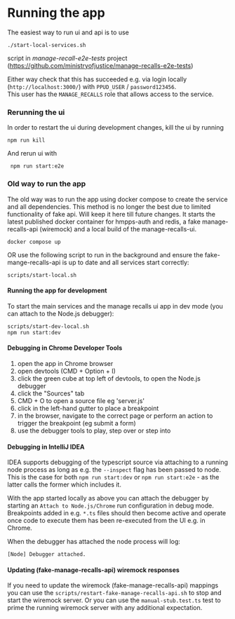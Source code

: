 

# Running the app

The easiest way to run ui and api is to use

`./start-local-services.sh`

script in *manage-recall-e2e-tests* project (https://github.com/ministryofjustice/manage-recalls-e2e-tests)

Either way check that this has succeeded e.g. via login locally (`http://localhost:3000/`)
with `PPUD_USER` / `password123456`.  
This user has the `MANAGE_RECALLS` role that allows access to the service.

### Rerunning the ui
In order to restart the ui during development changes, kill the ui by running

`npm run kill`

And rerun ui with

` npm run start:e2e`

### Old way to run the app
The old way was to run the app using docker compose to create the service and all dependencies.
This method is no longer the best due to limited functionality of fake api. Will keep it here till future changes.
It starts the latest published docker container for hmpps-auth and redis, a fake manage-recalls-api (wiremock) and a local build of the manage-recalls-ui.

`docker compose up`

OR use the following script to run in the background and ensure the fake-mange-recalls-api is up to date and all services start correctly:

`scripts/start-local.sh`

#### Running the app for development

To start the main services and the manage recalls ui app in dev mode (you can attach to the Node.js debugger):

```
scripts/start-dev-local.sh
npm run start:dev
```

#### Debugging in Chrome Developer Tools
1. open the app in Chrome browser
2. open devtools (CMD + Option + I)
3. click the green cube at top left of devtools, to open the Node.js debugger
4. click the "Sources" tab
5. CMD + O to open a source file eg 'server.js'
6. click in the left-hand gutter to place a breakpoint
7. in the browser, navigate to the correct page or perform an action to trigger the breakpoint (eg submit a form)
8. use the debugger tools to play, step over or step into

#### Debugging in IntelliJ IDEA
IDEA supports debugging of the typescript source via attaching to a running node process
as long as e.g. the `--inspect` flag has been passed to node.
This is the case for both `npm run start:dev` or `npm run start:e2e` - as the latter
calls the former which includes it.

With the app started locally as above you can attach the debugger by starting an 
`Attach to Node.js/Chrome` run configuration in debug mode.  Breakpoints added in
e.g. `*.ts` files should then become active and operate once code to execute them
has been re-executed from the UI e.g. in Chrome.

When the debugger has attached the node process will log:
```
[Node] Debugger attached.
```


#### Updating (fake-manage-recalls-api) wiremock responses

If you need to update the wiremock (fake-manage-recalls-api) mappings you can use the `scripts/restart-fake-manage-recalls-api.sh`
to stop and start the wiremock server.  Or you can use the `manual-stub.test.ts` test to prime the running wiremock server
with any additional expectation.
